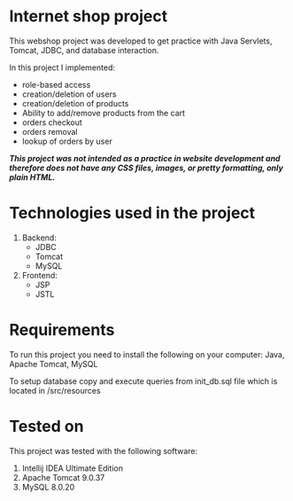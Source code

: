 # Internet shop project

This webshop project was developed to get practice with Java Servlets, Tomcat, JDBC, and database interaction.

In this project I implemented:
* role-based access
* creation/deletion of users
* creation/deletion of products
* Ability to add/remove products from the cart
* orders checkout
* orders removal 
* lookup of orders by user

___This project was not intended as a practice in website development and 
   therefore does not have any CSS files, images, or pretty formatting, only plain HTML.___

# Technologies used in the project
1. Backend:
    - JDBC
    - Tomcat
    - MySQL
1. Frontend:
    - JSP
    - JSTL

# Requirements
To run this project you need to install the following on your computer:
Java, Apache Tomcat, MySQL

To setup database copy and execute queries from init_db.sql file which is located in /src/resources

# Tested on
This project was tested with the following software:
1. Intellij IDEA Ultimate Edition
1. Apache Tomcat 9.0.37
1. MySQL 8.0.20